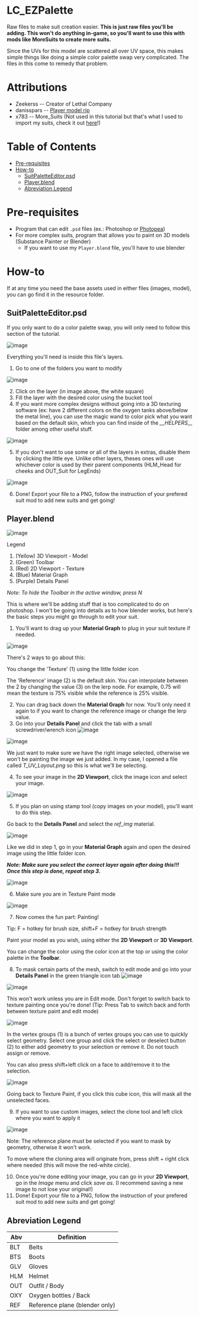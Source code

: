 # LC_EZPalette
Raw files to make suit creation easier. **This is just raw files you'll be adding. This won't do anything in-game, so you'll want to use this with mods like MoreSuits to create more suits.**

Since the UVs for this model are scattered all over UV space, this makes simple things like doing a simple color palette swap very complicated. The files in this come to remedy that problem.

# Attributions
- Zeekerss -- Creator of Lethal Company
- danisspars -- [Player model rip](https://sketchfab.com/3d-models/lethal-company-scavenger-model-game-rip-dbcd1bbe54e7485fb13d86b4b5cbaf6b)
- x783 -- More_Suits (Not used in this tutorial but that's what I used to import my suits, check it out [here](https://thunderstore.io/c/lethal-company/p/x753/More_Suits/)!)

# Table of Contents
- [Pre-requisites](#pre-requisites)
- [How-to](#how-to)
  - [SuitPaletteEditor.psd](#suitpaletteeditorpsd)
  - [Player.blend](#playerblend)
  - [Abreviation Legend](#abreviation-legend)

# Pre-requisites
- Program that can edit `.psd` files (ex.: Photoshop or [Photopea](https://www.photopea.com/))
- For more complex suits, program that allows you to paint on 3D models (Substance Painter or Blender)
  - If you want to use my `Player.blend` file, you'll have to use blender

# How-to
If at any time you need the base assets used in either files (images, model), you can go find it in the resource folder.

## SuitPaletteEditor.psd
If you only want to do a color palette swap, you will only need to follow this section of the tutorial.

![image](https://github.com/RavingDead/LC_EZPalette/assets/154840527/b0cf4626-9b25-4a7d-9ec8-667900ba9706)

Everything you'll need is inside this file's layers.

1. Go to one of the folders you want to modify

![image](https://github.com/RavingDead/LC_EZPalette/assets/154840527/8f24c758-9d7d-44d9-a852-81870143b806)

2. Click on the layer (in image above, the white square)
3. Fill the layer with the desired color using the bucket tool
4. If you want more complex designs without going into a 3D texturing software (ex: have 2 different colors on the oxygen tanks above/below the metal line), you can use the magic wand to color pick what you want based on the default skin, which you can find inside of the *\_\_HELPERS\_\_* folder among other useful stuff. 

![image](https://github.com/RavingDead/LC_EZPalette/assets/154840527/805d1b1d-06a6-4f30-af79-4f5544a7cb6d)

5. If you don't want to use some or all of the layers in extras, disable them by clicking the little eye. Unlike other layers, theses ones will use whichever color is used by their parent components (HLM_Head for cheeks and OUT_Suit for LegEnds)

![image](https://github.com/RavingDead/LC_EZPalette/assets/154840527/74910e66-2bc0-4ee3-aa37-bfec0972eaf8)

6. Done! Export your file to a PNG, follow the instruction of your prefered suit mod to add new suits and get going!

## Player.blend
![image](https://github.com/RavingDead/LC_EZPalette/assets/154840527/bb327ae7-3b39-43c0-8aa8-c313fc353fc4)

Legend

1. (Yellow) 3D Viewport - Model
2. (Green) Toolbar
3. (Red) 2D Viewport - Texture
4. (Blue) Material Graph
5. (Purple) Details Panel

*Note: To hide the Toolbar in the active window, press N*

This is where we'll be adding stuff that is too complicated to do on photoshop. I won't be going into details as to how blender works, but here's the basic steps you might go through to edit your suit.

1. You'll want to drag up your **Material Graph** to plug in your suit texture if needed.

![image](https://github.com/RavingDead/LC_EZPalette/assets/154840527/5a28da56-af7f-434f-97f3-84b8b34f3b4a)

There's 2 ways to go about this:

You change the 'Texture' (1) using the little folder icon

The 'Reference' image (2) is the default skin. You can interpolate between the 2 by changing the value (3) on the lerp node. For example, 0.75 will mean the texture is 75% visible while the reference is 25% visible.

2. You can drag back down the **Material Graph** for now. You'll only need it again to if you want to change the reference image or change the lerp value.
3. Go into your **Details Panel** and click the tab with a small screwdriver/wrench icon ![image](https://github.com/RavingDead/LC_EZPalette/assets/154840527/93bf2b5c-70ea-4297-9d32-fc64dfd87c09)

![image](https://github.com/RavingDead/LC_EZPalette/assets/154840527/c5431e85-5960-4775-8afa-925494449b9d)

We just want to make sure we have the right image selected, otherwise we won't be painting the image we just added. In my case, I opened a file called *T_UV_Layout.png* so this is what we'll be selecting.

4. To see your image in the **2D Viewport**, click the image icon and select your image.

![image](https://github.com/RavingDead/LC_EZPalette/assets/154840527/31f2e129-5db5-4754-ae18-d1a716a8c14d)

5. If you plan on using stamp tool (copy images on your model), you'll want to do this step.

Go back to the **Details Panel** and select the *ref_img* material.

![image](https://github.com/RavingDead/LC_EZPalette/assets/154840527/d6643bcc-989c-4c02-b96d-de4584bc6285)

Like we did in step 1, go in your **Material Graph** again and open the desired image using the little folder icon.

***Note: Make sure you select the correct layer again after doing this!!! Once this step is done, repeat step 3.***

![image](https://github.com/RavingDead/LC_EZPalette/assets/154840527/4d4ed8fd-3e20-401d-804a-c0b5c7af843a)

6. Make sure you are in Texture Paint mode

![image](https://github.com/RavingDead/LC_EZPalette/assets/154840527/a156420c-37c3-45b0-95f5-02a1b078544e)

7. Now comes the fun part: Painting!

Tip: F = hotkey for brush size, shift+F = hotkey for brush strength

Paint your model as you wish, using either the **2D Viewport** or **3D Viewport**.

You can change the color using the color icon at the top or using the color palette in the **Toolbar**.

8. To mask certain parts of the mesh, switch to edit mode and go into your **Details Panel** in the green triangle icon tab ![image](https://github.com/RavingDead/LC_EZPalette/assets/154840527/6c6b1c80-3446-4a66-bdd6-699f10587b92)

![image](https://github.com/RavingDead/LC_EZPalette/assets/154840527/6dbceb23-11ae-43e4-ad52-f58be548382f)

This won't work unless you are in Edit mode. Don't forget to switch back to texture painting once you're done! (Tip: Press Tab to switch back and forth between texture paint and edit mode)

![image](https://github.com/RavingDead/LC_EZPalette/assets/154840527/bd1c7946-be88-4eb4-bcea-6859c671c005)

In the vertex groups (1) is a bunch of vertex groups you can use to quickly select geometry. Select one group and click the select or deselect button (2) to either add geometry to your selection or remove it. Do not touch assign or remove.

You can also press shift+left click on a face to add/remove it to the selection.

![image](https://github.com/RavingDead/LC_EZPalette/assets/154840527/ae040868-2fa3-42e3-9e7f-456be3e9b59a)

Going back to Texture Paint, if you click this cube icon, this will mask all the unselected faces.

9. If you want to use custom images, select the clone tool and left click where you want to apply it

![image](https://github.com/RavingDead/LC_EZPalette/assets/154840527/dc1a40fc-7e7d-4af8-b778-4c882699495c)

Note: The reference plane must be selected if you want to mask by geometry, otherwise it won't work.

To move where the cloning area will originate from, press shift + right click where needed (this will move the red-white circle).

10. Once you're done editing your image, you can go in your **2D Viewport**, go in the *Image* menu and click *save as*. (I recommend saving a new image to not lose your original!)
11. Done! Export your file to a PNG, follow the instruction of your prefered suit mod to add new suits and get going!

## Abreviation Legend
| **Abv** | **Definition**                 |
|---------|--------------------------------|
| BLT     | Belts                          |
| BTS     | Boots                          |
| GLV     | Gloves                         |
| HLM     | Helmet                         |
| OUT     | Outfit / Body                  |
| OXY     | Oxygen bottles / Back          |
| REF     | Reference plane (blender only) |
